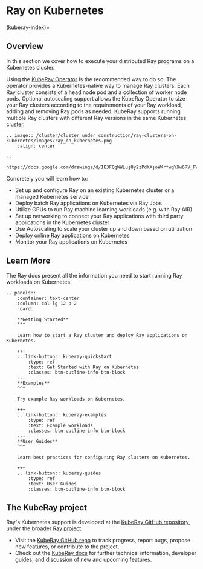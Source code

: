 # Ray on Kubernetes
(kuberay-index)=
## Overview

In this section we cover how to execute your distributed Ray programs on a Kubernetes cluster.

Using the [KubeRay Operator](https://ray-project.github.io/kuberay/components/operator/) is the
recommended way to do so. The operator provides a Kubernetes-native way to manage Ray clusters.
Each Ray cluster consists of a head node pod and a collection of worker node pods. Optional
autoscaling support allows the KubeRay Operator to size your Ray clusters according to the
requirements of your Ray workload, adding and removing Ray pods as needed. KubeRay supports
running multiple Ray clusters with different Ray versions in the same Kubernetes cluster.

```{eval-rst}
.. image:: /cluster/cluster_under_construction/ray-clusters-on-kubernetes/images/ray_on_kubernetes.png
    :align: center

..
  https://docs.google.com/drawings/d/1E3FQgWWLuj8y2zPdKXjoWKrfwgYXw6RV_FWRwK8dVlg/edit
```


Concretely you will learn how to:

- Set up and configure Ray on an existing Kubernetes cluster or a managed Kubernetes service
- Deploy batch Ray applications on Kubernetes via Ray Jobs
- Utilize GPUs to run Ray machine learning workloads (e.g. with Ray AIR)
- Set up networking to connect your Ray applications with third party applications in the Kubernetes cluster
- Use Autoscaling to scale your cluster up and down based on utilization
- Deploy online Ray applications on Kubernetes
- Monitor your Ray applications on Kubernetes

## Learn More

The Ray docs present all the information you need to start running Ray workloads on Kubernetes.

```{eval-rst}
.. panels::
    :container: text-center
    :column: col-lg-12 p-2
    :card:

    **Getting Started**
    ^^^

    Learn how to start a Ray cluster and deploy Ray applications on Kubernetes.

    +++
    .. link-button:: kuberay-quickstart
        :type: ref
        :text: Get Started with Ray on Kubernetes
        :classes: btn-outline-info btn-block
    ---
    **Examples**
    ^^^

    Try example Ray workloads on Kubernetes.

    +++
    .. link-button:: kuberay-examples
        :type: ref
        :text: Example workloads
        :classes: btn-outline-info btn-block
    ---
    **User Guides**
    ^^^

    Learn best practices for configuring Ray clusters on Kubernetes.

    +++
    .. link-button:: kuberay-guides
        :type: ref
        :text: User Guides
        :classes: btn-outline-info btn-block
```
## The KubeRay project

Ray's Kubernetes support is developed at the [KubeRay GitHub repository](https://github.com/ray-project/kuberay), under the broader [Ray project](https://github.com/ray-project/).

- Visit the [KubeRay GitHub repo](https://github.com/ray-project/kuberay) to track progress, report bugs, propose new features, or contribute to
the project.
- Check out the [KubeRay docs](https://ray-project.github.io/kuberay/) for further technical information, developer guides,
and discussion of new and upcoming features.

